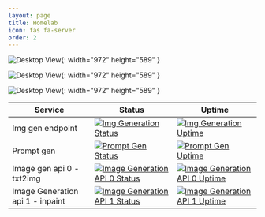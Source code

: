 ```yaml
---
layout: page
title: Homelab
icon: fas fa-server
order: 2
---
```


![Desktop View](https://github.com/JakeTurner616/JakeTurner616.github.io/blob/363d28fe6287a03c9846776c11ad2546a669c4e5/assets/img/homelab.jpg?raw=true){: width="972" height="589" }

![Desktop View](https://github.com/JakeTurner616/JakeTurner616.github.io/blob/363d28fe6287a03c9846776c11ad2546a669c4e5/assets/img/pc-2-nvidia.jpg?raw=true){: width="972" height="589" }

![Desktop View](https://github.com/JakeTurner616/JakeTurner616.github.io/blob/363d28fe6287a03c9846776c11ad2546a669c4e5/assets/img/pc-2-amd.jpg?raw=true){: width="972" height="589" }

| Service | Status | Uptime |
|---------|--------|--------|
| Img gen endpoint| [![Img Generation Status](https://status.serverboi.org/api/badge/1/status)](https://status.serverboi.org) | [![Img Generation Uptime](https://status.serverboi.org/api/badge/1/uptime)](https://status.serverboi.org) |
| Prompt gen | [![Prompt Gen Status](https://status.serverboi.org/api/badge/2/status)](https://status.serverboi.org) | [![Prompt Gen Uptime](https://status.serverboi.org/api/badge/2/uptime)](https://status.serverboi.org) |
| Image gen api 0 - txt2img | [![Image Generation API 0 Status](https://status.serverboi.org/api/badge/3/status)](https://status.serverboi.org) | [![Image Generation API 0 Uptime](https://status.serverboi.org/api/badge/3/uptime)](https://status.serverboi.org) |
| Image Generation api 1 - inpaint | [![Image Generation API 1 Status](https://status.serverboi.org/api/badge/4/status)](https://status.serverboi.org) | [![Image Generation API 1 Uptime](https://status.serverboi.org/api/badge/4/uptime)](https://status.serverboi.org) |
